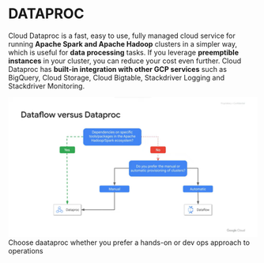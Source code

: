 
# DATAPROC

Cloud Dataproc is a fast, easy to use, fully managed cloud service for running **Apache Spark and Apache Hadoop** clusters in a simpler way, which is useful for **data processing** tasks. If you leverage **preemptible instances** in your cluster, you can reduce your cost even further.
Cloud Dataproc has **built-in integration with other GCP services** such as BigQuery, Cloud Storage, Cloud Bigtable, Stackdriver Logging and Stackdriver Monitoring.

![dataproc-vs-dataflow](/img/dataproc-vs-dataflow.png)
Choose daataproc whether you prefer a hands-on or dev ops approach to operations
